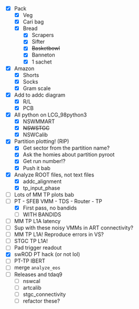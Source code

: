 - [x] Pack
  - [x] Veg
  - [x] Cari bag
  - [x] Bread
    - [x] Scrapers
    - [x] Sifter
    - [x] <del>Basketbowl</del>
    - [x] Banneton
    - [x] 1 sachet
- [x] Amazon
  - [x] Shorts
  - [x] Socks
  - [x] Gram scale
- [x] Add to addc diagram
  - [x] R/L
  - [x] PCB
- [x] All python on LCG_98python3
  - [x] NSWMMART
  - [x] <del>NSWSTGC</del>
  - [x] NSWCalib
- [x] Partition plotting! (RIP)
  - [x] Get sector from the partition name?
  - [x] Ask the homies about partition pyroot
  - [x] Get run number!?
  - [x] Push it bab
- [x] Analyze ROOT files, not text files
  - [x] addc_alignment
  - [x] tp_input_phase
- [ ] Lots of MM TP plots bab
- [ ] PT - SFEB VMM - TDS - Router - TP
  - [x] First pass, no bandids
  - [ ] WITH BANDIDS
- [ ] MM TP L1A latency
- [ ] Sup with these noisy VMMs in ART connectivity?
- [ ] MM TP L1A! Reproduce errors in VS?
- [ ] STGC TP L1A!
- [ ] Pad trigger readout
- [x] swROD PT hack (or not lol)
- [ ] PT-TP IBERT
- [ ] merge `analyze_eos`
- [ ] Releases and tdaq9
  - [ ] nswcal
  - [ ] artcalib
  - [ ] stgc_connectivity
  - [ ] refactor these?
